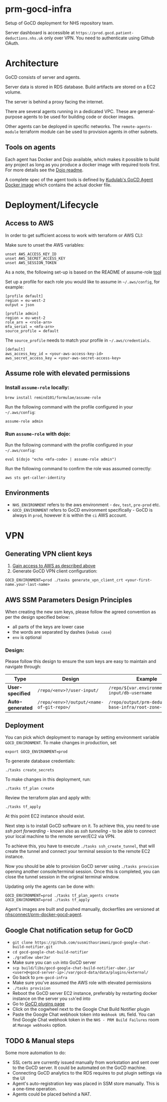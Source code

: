 # prm-gocd-infra

Setup of GoCD deployment for NHS repository team.

Server dashboard is accessible at `https://prod.gocd.patient-deductions.nhs.uk` only over VPN. You need to authenticate using Github OAuth.

# Architecture

GoCD consists of server and agents.

Server data is stored in RDS database. Build artifacts are stored on a EC2 volume.

The server is behind a proxy facing the internet.

There are several agents running in a dedicated VPC. These are general-purpose agents to be used for building code or docker images.

Other agents can be deployed in specific networks. The `remote-agents-module` terraform module can be used to provision agents in other subnets.

## Tools on agents

Each agent has Docker and Dojo available, which makes it possible to build any project as long as you produce a docker image with required tools first. For more details see the [Dojo readme](https://github.com/kudulab/dojo).

A complete spec of the agent tools is defined by [Kudulab's GoCD Agent Docker image](https://github.com/kudulab/docker-kudu-gocd-agent) which contains the actual docker file.


# Deployment/Lifecycle

## Access to AWS

In order to get sufficient access to work with terraform or AWS CLI:

Make sure to unset the AWS variables:
```
unset AWS_ACCESS_KEY_ID
unset AWS_SECRET_ACCESS_KEY
unset AWS_SESSION_TOKEN
```

As a note, the following set-up is based on the README of assume-role [tool](https://github.com/remind101/assume-role)

Set up a profile for each role you would like to assume in `~/.aws/config`, for example:

```
[profile default]
region = eu-west-2
output = json

[profile admin]
region = eu-west-2
role_arn = <role-arn>
mfa_serial = <mfa-arn>
source_profile = default
```

The `source_profile` needs to match your profile in `~/.aws/credentials`.
```
[default]
aws_access_key_id = <your-aws-access-key-id>
aws_secret_access_key = <your-aws-secret-access-key>
```

## Assume role with elevated permissions

### Install `assume-role` locally:
`brew install remind101/formulae/assume-role`

Run the following command with the profile configured in your `~/.aws/config`:

`assume-role admin`

### Run `assume-role` with dojo:
Run the following command with the profile configured in your `~/.aws/config`:

`eval $(dojo "echo <mfa-code> | assume-role admin")`

Run the following command to confirm the role was assumed correctly:

`aws sts get-caller-identity`

## Environments

* `NHS_ENVIRONMENT` refers to the aws environment - `dev`, `test`, `pre-prod` etc.
* `GOCD_ENVIRONMENT` refers to GoCD environment specifically - 
GoCD is always in `prod`, however it is within the `ci` AWS account.

# VPN

## Generating VPN client keys

1. [Gain access to AWS as described above](#Access-to-AWS)
2. Generate GoCD VPN client configuration:
```
GOCD_ENVIRONMENT=prod ./tasks generate_vpn_client_crt <your-first-name.your-last-name>
```

## AWS SSM Parameters Design Principles

When creating the new ssm keys, please follow the agreed convention as per the design specified below:

* all parts of the keys are lower case
* the words are separated by dashes (`kebab case`)
* `env` is optional

### Design:
Please follow this design to ensure the ssm keys are easy to maintain and navigate through:

| Type               | Design                                  | Example                                               |
| -------------------| ----------------------------------------| ------------------------------------------------------|
| **User-specified** |`/repo/<env>?/user-input/`               | `/repo/${var.environment}/user-input/db-username`     |
| **Auto-generated** |`/repo/<env>?/output/<name-of-git-repo>/`| `/repo/output/prm-deductions-base-infra/root-zone-id` |


## Deployment

You can pick which deployment to manage by setting environment variable `GOCD_ENVIRONMENT`.
To make changes in production, set
```
export GOCD_ENVIRONMENT=prod
```

To generate database credentials:
```
./tasks create_secrets
```

To make changes in this deployment, run:
```
./tasks tf_plan create
```
Review the terraform plan and apply with:
```
./tasks tf_apply
```

At this point EC2 instance should exist.

Next step is to install GoCD software on it. To achieve this, you need to use _ssh port forwarding_ - known also as _ssh tunneling_ - to be able to connect your local machine to the remote server/EC2 via VPN.

To achieve this, you have to execute `./tasks ssh_create_tunnel`, that will create the tunnel and connect your terminal session to the remote EC2 instance.

Now you should be able to provision GoCD server using `./tasks provision` opening another console/terminal session. Once this is completed, you can close the tunnel session in the original terminal window.

Updating only the agents can be done with:
```
GOCD_ENVIRONMENT=prod ./tasks tf_plan_agents create
GOCD_ENVIRONMENT=prod ./tasks tf_apply
```

Agent's images are built and pushed manually, dockerfiles are versioned at [nhsconnect/prm-docker-gocd-agent](https://github.com/nhsconnect/prm-docker-gocd-agent).

## Google Chat notification setup for GoCD
- `git clone https://github.com/susmithasrimani/gocd-google-chat-build-notifier.git`
- `cd gocd-google-chat-build-notifier`
- `./gradlew uberJar`
- Make sure you can `ssh` into GoCD server
- `scp build/libs/gocd-google-chat-build-notifier-uber.jar <user>@<gocd-server-ip>:/var/gocd-data/data/plugins/external/`
- Go back to `prm-gocd-infra`
- Make sure you've assumed the AWS role with elevated permissions
- `./tasks provision`
- Reboot the GoCD server EC2 instance, preferably by restarting docker instance on the server you `ssh`'ed into
- Go to [GoCD plugins page](https://prod.gocd.patient-deductions.nhs.uk/go/admin/plugins)
- Click on the cogwheel next to the Google Chat Build Notifier plugin
- Paste the Google Chat webhook token into `Webhook URL` field. You can find Google Chat webhook token in the `NHS - PRM Build Failures` room at `Manage webhooks` option.

## TODO & Manual steps

Some more automation to do:
 - SSL certs are currently issued manually from workstation and sent over to the GoCD server. It could be automated on the GoCD machine.
 - Connecting GoCD analytics to the RDS requires to put plugin settings via the UI
 - Agent's auto-registration key was placed in SSM store manually. This is a one-time operation.
 - Agents could be placed behind a NAT.
